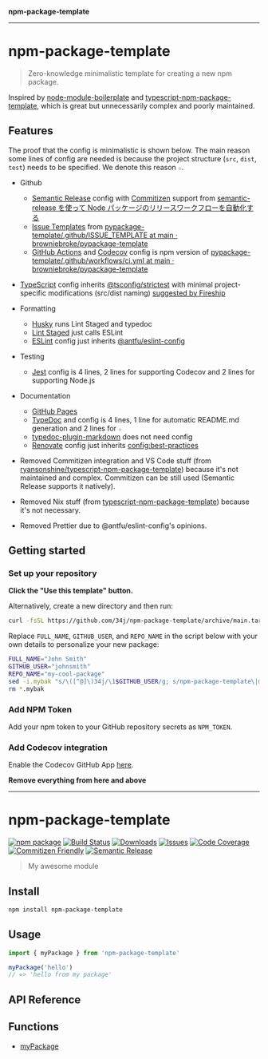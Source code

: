 **npm-package-template**

***

# npm-package-template

> Zero-knowledge minimalistic template for creating a new npm package.

Inspired by [node-module-boilerplate](https://github.com/sindresorhus/node-module-boilerplate) and [typescript-npm-package-template](https://github.com/Atry/typescript-npm-package-template/tree/main), which is great but unnecessarily complex and poorly maintained.

## Features

The proof that the config is minimalistic is shown below. The main reason some lines of config are needed is because the project structure (`src`, `dist`, `test`) needs to be specified. We denote this reason `☆`.

- Github
  - [Semantic Release](https://github.com/semantic-release/semantic-release) config with [Commitizen](https://github.com/search?q=commitizen) support from [semantic-release を使って Node パッケージのリリースワークフローを自動化する](https://zenn.dev/wakamsha/articles/learn-semantic-release)
  - [Issue Templates](https://github.com/34j/npm-package-template/tree/main/.github/ISSUE_TEMPLATE) from [pypackage-template/.github/ISSUE_TEMPLATE at main · browniebroke/pypackage-template](https://github.com/browniebroke/pypackage-template/tree/main/.github/ISSUE_TEMPLATE)
  - [GitHub Actions](https://github.com/34j/npm-package-template/tree/main/.github/workflows) and [Codecov](https://about.codecov.io/) config is npm version of [pypackage-template/.github/workflows/ci.yml at main · browniebroke/pypackage-template](https://github.com/browniebroke/pypackage-template/blob/main/.github/workflows/ci.yml)
- [TypeScript](https://www.typescriptlang.org/) config inherits [@tsconfig/strictest](https://www.npmjs.com/package/@tsconfig/strictest) with minimal project-specific modifications (src/dist naming) [suggested by Fireship](https://www.npmjs.com/package/@tsconfig/strictest)
- Formatting
  - [Husky](https://github.com/typicode/husky) runs Lint Staged and typedoc
  - [Lint Staged](https://github.com/okonet/lint-staged) just calls ESLint
  - [ESLint](https://eslint.org/) config just inherits [@antfu/eslint-config](https://www.npmjs.com/package/@antfu/eslint-config)
- Testing
  - [Jest](https://jestjs.io/) config is 4 lines, 2 lines for supporting Codecov and 2 lines for supporting Node.js
- Documentation
  - [GitHub Pages](https://pages.github.com/)
  - [TypeDoc](https://typedoc.org/) and  config is 4 lines, 1 line for automatic README.md generation and 2 lines for `☆`
  - [typedoc-plugin-markdown](https://github.com/tgreyuk/typedoc-plugin-markdown/tree/master/packages/typedoc-plugin-markdown) does not need config
  - [Renovate](https://docs.renovatebot.com/) config just inherits [config:best-practices](https://docs.renovatebot.com/presets-config/#configbest-practices)

- Removed Commitizen integration and VS Code stuff (from [ryansonshine/typescript-npm-package-template](https://github.com/ryansonshine/typescript-npm-package-template)) because it's not maintained and complex. Commitizen can be still used (Semantic Release supports it natively).
- Removed Nix stuff (from [typescript-npm-package-template](https://github.com/Atry/typescript-npm-package-template/tree/main)) because it's not necessary.
- Removed Prettier due to @antfu/eslint-config's opinions.

## Getting started

### Set up your repository

**Click the "Use this template" button.**

Alternatively, create a new directory and then run:

```bash
curl -fsSL https://github.com/34j/npm-package-template/archive/main.tar.gz | tar -xz --strip-components=1
```

Replace `FULL_NAME`, `GITHUB_USER`, and `REPO_NAME` in the script below with your own details to personalize your new package:

```bash
FULL_NAME="John Smith"
GITHUB_USER="johnsmith"
REPO_NAME="my-cool-package"
sed -i.mybak "s/\([^@]\)34j/\1$GITHUB_USER/g; s/npm-package-template\|my-package-name/$REPO_NAME/g; s/Ryan Sonshine/$FULL_NAME/g" package.json package-lock.json src/index.ts
rm *.mybak
```

### Add NPM Token

Add your npm token to your GitHub repository secrets as `NPM_TOKEN`.

### Add Codecov integration

Enable the Codecov GitHub App [here](https://github.com/apps/codecov).

**Remove everything from here and above**

---

# npm-package-template

[![npm package][npm-img]][npm-url]
[![Build Status][build-img]][build-url]
[![Downloads][downloads-img]][downloads-url]
[![Issues][issues-img]][issues-url]
[![Code Coverage][codecov-img]][codecov-url]
[![Commitizen Friendly][commitizen-img]][commitizen-url]
[![Semantic Release][semantic-release-img]][semantic-release-url]

> My awesome module

## Install

```bash
npm install npm-package-template
```

## Usage

```ts
import { myPackage } from 'npm-package-template'

myPackage('hello')
// => 'hello from my package'
```

[build-img]:https://github.com/34j/npm-package-template/actions/workflows/release.yml/badge.svg
[build-url]:https://github.com/34j/npm-package-template/actions/workflows/release.yml
[downloads-img]:https://img.shields.io/npm/dt/npm-package-template
[downloads-url]:https://www.npmtrends.com/npm-package-template
[npm-img]:https://img.shields.io/npm/v/npm-package-template
[npm-url]:https://www.npmjs.com/package/npm-package-template
[issues-img]:https://img.shields.io/github/issues/34j/npm-package-template
[issues-url]:https://github.com/34j/npm-package-template/issues
[codecov-img]:https://codecov.io/gh/34j/npm-package-template/branch/main/graph/badge.svg
[codecov-url]:https://codecov.io/gh/34j/npm-package-template
[semantic-release-img]:https://img.shields.io/badge/%20%20%F0%9F%93%A6%F0%9F%9A%80-semantic--release-e10079.svg
[semantic-release-url]:https://github.com/semantic-release/semantic-release
[commitizen-img]:https://img.shields.io/badge/commitizen-friendly-brightgreen.svg
[commitizen-url]:http://commitizen.github.io/cz-cli/

## API Reference

## Functions

- [myPackage](functions/myPackage.md)
